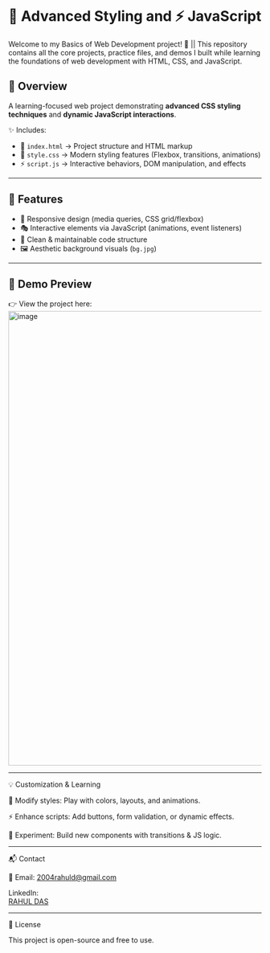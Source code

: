 # 🎨 Advanced Styling and ⚡ JavaScript

Welcome to my Basics of Web Development project! 🚀 || This repository contains all the core projects, practice files, and demos I built while learning the foundations of web development with HTML, CSS, and JavaScript.

## 📖 Overview

A learning-focused web project demonstrating **advanced CSS styling techniques** and **dynamic JavaScript interactions**.  

✨ Includes:
- 📝 `index.html` → Project structure and HTML markup
- 🎨 `style.css` → Modern styling features (Flexbox, transitions, animations)
- ⚡ `script.js` → Interactive behaviors, DOM manipulation, and effects

---

## 🌟 Features

- 📱 Responsive design (media queries, CSS grid/flexbox)
- 🎭 Interactive elements via JavaScript (animations, event listeners)
- 🧩 Clean & maintainable code structure
- 🖼️ Aesthetic background visuals (`bg.jpg`)

---

## 📸 Demo Preview

👉 View the project here:  
<img width="1906" height="905" alt="image" src="https://github.com/user-attachments/assets/8130d52f-1c48-4c6e-95cb-ab4350b2320a" />

---

💡 Customization & Learning

🎨 Modify styles: Play with colors, layouts, and animations.

⚡ Enhance scripts: Add buttons, form validation, or dynamic effects.

🧪 Experiment: Build new components with transitions & JS logic.

---

📬 Contact

📧 Email: 2004rahuld@gmail.com

LinkedIn:      
<a href="https://www.linkedin.com/in/rahul-das-2770a9330?utm_source=share&utm_campaign=share_via&utm_content=profile&utm_medium=android_app" target="_blank">RAHUL DAS</a>

---

📜 License

This project is open-source and free to use.


